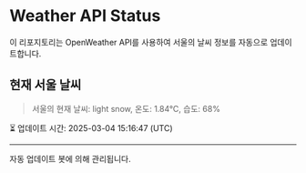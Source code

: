 
# Weather API Status

이 리포지토리는 OpenWeather API를 사용하여 서울의 날씨 정보를 자동으로 업데이트합니다.

## 현재 서울 날씨
> 서울의 현재 날씨: light snow, 온도: 1.84°C, 습도: 68%

⏳ 업데이트 시간: 2025-03-04 15:16:47 (UTC)

---
자동 업데이트 봇에 의해 관리됩니다.
